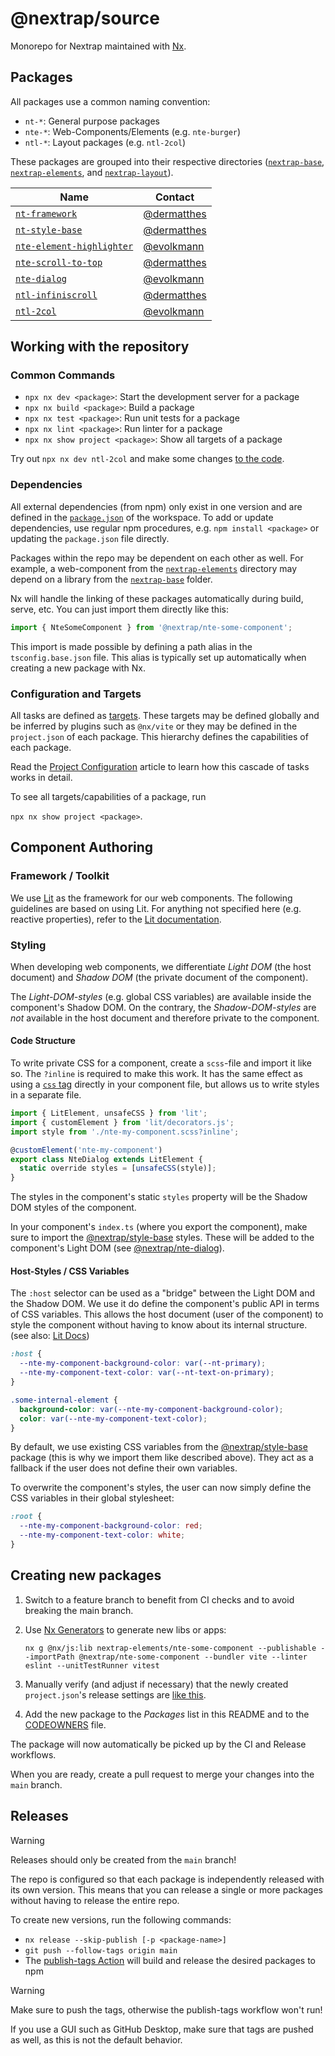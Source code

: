 # @nextrap/source

Monorepo for Nextrap maintained with [Nx](https://nx.dev/).

## Packages

All packages use a common naming convention:

- `nt-*`: General purpose packages
- `nte-*`: Web-Components/Elements (e.g. `nte-burger`)
- `ntl-*`: Layout packages (e.g. `ntl-2col`)

These packages are grouped into their respective directories ([`nextrap-base`](./nextrap-base), [`nextrap-elements`](./nextrap-elements), and [`nextrap-layout`](./nextrap-layout)).

<!-- Please also maintain the CODEOWNERS file when adjusting the table below -->

| Name                                                                  | Contact                                      |
| --------------------------------------------------------------------- | -------------------------------------------- |
| [`nt-framework`](nextrap-base/nt-framework)                           | [@dermatthes](https://github.com/dermatthes) |
| [`nt-style-base`](nextrap-base/nt-style-base)                         | [@dermatthes](https://github.com/dermatthes) |
| [`nte-element-highlighter`](nextrap-elements/nte-element-highlighter) | [@evolkmann](https://github.com/evolkmann)   |
| [`nte-scroll-to-top`](nextrap-elements/nte-scroll-to-top)             | [@dermatthes](https://github.com/dermatthes) |
| [`nte-dialog`](nextrap-elements/nte-dialog)                           | [@evolkmann](https://github.com/evolkmann)   |
| [`ntl-infiniscroll`](nextrap-layout/ntl-infiniscroll)                 | [@dermatthes](https://github.com/dermatthes) |
| [`ntl-2col`](nextrap-layout/ntl-2col)                                 | [@evolkmann](https://github.com/evolkmann)   |

## Working with the repository

### Common Commands

- `npx nx dev <package>`: Start the development server for a package
- `npx nx build <package>`: Build a package
- `npx nx test <package>`: Run unit tests for a package
- `npx nx lint <package>`: Run linter for a package
- `npx nx show project <package>`: Show all targets of a package

Try out `npx nx dev ntl-2col` and make some changes [to the code](nextrap-elements/nte-element-highlighter/src).

### Dependencies

All external dependencies (from npm) only exist in one version and are defined in the
[`package.json`](./package.json) of the workspace. To add or update dependencies, use regular
npm procedures, e.g. `npm install <package>` or updating the `package.json` file directly.

Packages within the repo may be dependent on each other as well. For example, a web-component from the
[`nextrap-elements`](./nextrap-elements) directory may depend on a library from the [`nextrap-base`](./nextrap-base) folder.

Nx will handle the linking of these packages automatically during build, serve, etc.
You can just import them directly like this:

```javascript
import { NteSomeComponent } from '@nextrap/nte-some-component';
```

This import is made possible by defining a path alias in the `tsconfig.base.json` file.
This alias is typically set up automatically when creating a new package with Nx.

### Configuration and Targets

All tasks are defined as [targets](https://nx.dev/reference/project-configuration#project-configuration).
These targets may be defined globally and be inferred by plugins such as `@nx/vite`
or they may be defined in the `project.json` of each package. This hierarchy
defines the capabilities of each package.

Read the [Project Configuration](https://nx.dev/reference/project-configuration#project-configuration)
article to learn how this cascade of tasks works in detail.

To see all targets/capabilities of a package, run

`npx nx show project <package>`.

## Component Authoring

### Framework / Toolkit

We use [Lit](https://lit.dev/) as the framework for our web components. The following guidelines are based on using Lit.
For anything not specified here (e.g. reactive properties), refer to the [Lit documentation](https://lit.dev/docs/).

### Styling

When developing web components, we differentiate _Light DOM_ (the host document) and _Shadow DOM_
(the private document of the component).

The _Light-DOM-styles_ (e.g. global CSS variables) are available inside the component's Shadow DOM. On the contrary,
the _Shadow-DOM-styles_ are _not_ available in the host document and therefore private to the component.

#### Code Structure

To write private CSS for a component, create a `scss`-file and import it like so. The `?inline` is required
to make this work. It has the same effect as using a [`css` tag](https://lit.dev/docs/components/styles/#add-styles)
directly in your component file, but allows us to write styles in a separate file.

```ts
import { LitElement, unsafeCSS } from 'lit';
import { customElement } from 'lit/decorators.js';
import style from './nte-my-component.scss?inline';

@customElement('nte-my-component')
export class NteDialog extends LitElement {
  static override styles = [unsafeCSS(style)];
}
```

The styles in the component's static `styles` property will be the Shadow DOM styles of the component.

In your component's `index.ts` (where you export the component), make sure to import the
[@nextrap/style-base](./nextrap-base/nt-style-base) styles. These will be added to the component's Light DOM
(see [@nextrap/nte-dialog](./nextrap-elements/nte-dialog/src/index.ts)).

#### Host-Styles / CSS Variables

The `:host` selector can be used as a "bridge" between the Light DOM and the Shadow DOM.
We use it do define the component's public API in terms of CSS variables.
This allows the host document (user of the component) to style the component without having to know about
its internal structure. (see also: [Lit Docs](https://lit.dev/docs/components/styles/#customprops))

```scss
:host {
  --nte-my-component-background-color: var(--nt-primary);
  --nte-my-component-text-color: var(--nt-text-on-primary);
}

.some-internal-element {
  background-color: var(--nte-my-component-background-color);
  color: var(--nte-my-component-text-color);
}
```

By default, we use existing CSS variables from the [@nextrap/style-base](./nextrap-base/nt-style-base) package
(this is why we import them like described above). They act as a fallback if the user does not define their own variables.

To overwrite the component's styles, the user can now simply define the CSS variables in their global stylesheet:

```css
:root {
  --nte-my-component-background-color: red;
  --nte-my-component-text-color: white;
}
```

## Creating new packages

1. Switch to a feature branch to benefit from CI checks and to avoid breaking the main branch.
2. Use [Nx Generators](https://nx.dev/features/generate-code) to generate new libs or apps:

   `nx g @nx/js:lib nextrap-elements/nte-some-component --publishable --importPath @nextrap/nte-some-component --bundler vite --linter eslint --unitTestRunner vitest`

3. Manually verify (and adjust if necessary) that the newly created `project.json`'s release settings are
   [like this](https://github.com/nextrap/nextrap-monorepo/blob/5ee04c3b75ac7bb069ba2ad9e4b6a9f2c2b0022a/libs/nxa-element-highlighter/project.json#L6-L13).
4. Add the new package to the _Packages_ list in this README and to the [CODEOWNERS](./CODEOWNERS) file.

The package will now automatically be picked up by the CI and Release workflows.

When you are ready, create a pull request to merge your changes into the `main` branch.

## Releases

> [!WARNING]
> Releases should only be created from the `main` branch!

The repo is configured so that each package is independently released with its own version.
This means that you can release a single or more packages without having to release the entire repo.

To create new versions, run the following commands:

- `nx release --skip-publish [-p <package-name>]`
- `git push --follow-tags origin main`
- The [publish-tags Action](./.github/workflows/publish-tags.yml) will build and release the desired packages to npm

> [!WARNING]
> Make sure to push the tags, otherwise the publish-tags workflow won't run!
>
> If you use a GUI such as GitHub Desktop, make sure that tags are pushed as well,
> as this is not the default behavior.
